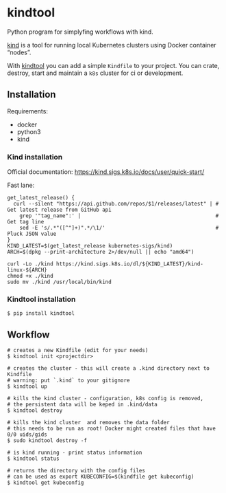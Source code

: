 # kindtool

Python program for simplyfing workflows with kind.

[kind](https://kind.sigs.k8s.io/) is a tool for running local Kubernetes clusters using Docker container “nodes”.

With [kindtool](https://github.com/egandro/kindtool/) you can add a simple `Kindfile` to your project. You can crate, destroy, start and maintain a `k8s` cluster for ci or development.


## Installation

Requirements:

- docker
- python3
- kind

### Kind installation

Official documentation: <https://kind.sigs.k8s.io/docs/user/quick-start/>

Fast lane:


```
get_latest_release() {
  curl --silent "https://api.github.com/repos/$1/releases/latest" | # Get latest release from GitHub api
    grep '"tag_name":' |                                            # Get tag line
    sed -E 's/.*"([^"]+)".*/\1/'                                    # Pluck JSON value
}
KIND_LATEST=$(get_latest_release kubernetes-sigs/kind)
ARCH=$(dpkg --print-architecture 2>/dev/null || echo "amd64")

curl -Lo ./kind https://kind.sigs.k8s.io/dl/${KIND_LATEST}/kind-linux-${ARCH}
chmod +x ./kind
sudo mv ./kind /usr/local/bin/kind
```

### Kindtool installation

```
$ pip install kindtool
```

## Workflow

```
# creates a new Kindfile (edit for your needs)
$ kindtool init <projectdir>

# creates the cluster - this will create a .kind directory next to Kindfile
# warning: put `.kind` to your gitignore
$ kindtool up

# kills the kind cluster - configuration, k8s config is removed,
# the persistent data will be keped in .kind/data
$ kindtool destroy

# kills the kind cluster  and removes the data folder
# this needs to be run as root! Docker might created files that have 0/0 uids/gids
$ sudo kindtool destroy -f

# is kind running - print status information
$ kindtool status

# returns the directory with the config files
# can be used as export KUBECONFIG=$(kindfile get kubeconfig)
$ kindtool get kubeconfig
```

